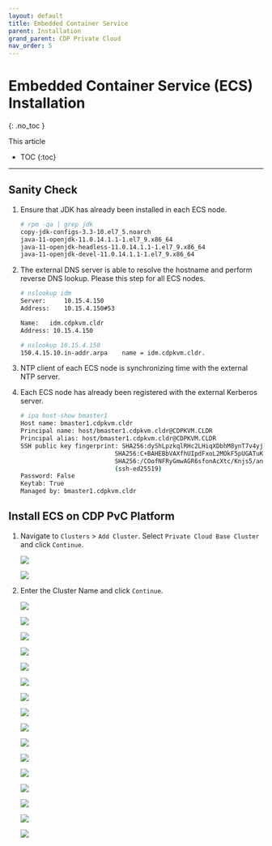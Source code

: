 ```yaml
---
layout: default
title: Embedded Container Service
parent: Installation
grand_parent: CDP Private Cloud
nav_order: 5
---
```


# Embedded Container Service (ECS) Installation
{: .no_toc }

This article

- TOC
{:toc}

---

## Sanity Check

1. Ensure that JDK has already been installed in each ECS node.

    ```bash
    # rpm -qa | grep jdk
    copy-jdk-configs-3.3-10.el7_5.noarch
    java-11-openjdk-11.0.14.1.1-1.el7_9.x86_64
    java-11-openjdk-headless-11.0.14.1.1-1.el7_9.x86_64
    java-11-openjdk-devel-11.0.14.1.1-1.el7_9.x86_64
    ```

2. The external DNS server is able to resolve the hostname and perform reverse DNS lookup. Please this step for all ECS nodes.

    ```bash
    # nslookup idm
    Server:		10.15.4.150
    Address:	10.15.4.150#53

    Name:	idm.cdpkvm.cldr
    Address: 10.15.4.150

    # nslookup 10.15.4.150
    150.4.15.10.in-addr.arpa	name = idm.cdpkvm.cldr.
    ```

3. NTP client of each ECS node is synchronizing time with the external NTP server.

4. Each ECS node has already been registered with the external Kerberos server.

    ```bash
    # ipa host-show bmaster1
    Host name: bmaster1.cdpkvm.cldr
    Principal name: host/bmaster1.cdpkvm.cldr@CDPKVM.CLDR
    Principal alias: host/bmaster1.cdpkvm.cldr@CDPKVM.CLDR
    SSH public key fingerprint: SHA256:dyShLpzkqlRHc2LHiqXDbhM8ynT7v4yjZP4CZ212tqU root@bmaster1.cdpkvm.cldr (ssh-rsa),
                              SHA256:C+BAHEBbVAXfhUIpdFxoL2MOkF5pUGATuKnFQXCgJnc root@bmaster1.cdpkvm.cldr (ssh-rsa),
                              SHA256:/COofNFRyGmwAGR6sfonAcXtc/Knjs5/an1+SMX/8GA (ecdsa-sha2-nistp256), SHA256:OL8ZeU7+2E4yl7rsvKftXYTM7Bvr8fEVuxQaQBouwwo
                              (ssh-ed25519)
    Password: False
    Keytab: True
    Managed by: bmaster1.cdpkvm.cldr
    ```

## Install ECS on CDP PvC Platform

1. Navigate to `Clusters` > `Add Cluster`. 
   Select `Private Cloud Base Cluster` and click `Continue`.

    ![](../../assets/images/ecs/addecs1.png)

    ![](../../assets/images/ecs/addecs2.png)

2. Enter the Cluster Name and click `Continue`. 

    ![](../../assets/images/ecs/addecs3.png)

    ![](../../assets/images/ecs/addecs4.png)
    
    ![](../../assets/images/ecs/addecs5.png)
    
    ![](../../assets/images/ecs/addecs6.png)
    
    ![](../../assets/images/ecs/addecs7.png)
    
    ![](../../assets/images/ecs/addecs8.png)
    
    ![](../../assets/images/ecs/addecs9.png)
    
    ![](../../assets/images/ecs/addecs10.png)
    
    ![](../../assets/images/ecs/addecs11.png)
    
    ![](../../assets/images/ecs/addecs12.png)
    
    ![](../../assets/images/ecs/addecs13.png)
    
    ![](../../assets/images/ecs/addecs14.png)    
    
    ![](../../assets/images/ecs/addecs15.png)  
    
    ![](../../assets/images/ecs/addecs16.png)  
    
    ![](../../assets/images/ecs/addecs17.png)  
    
    ![](../../assets/images/cdpbase/addecs18.png)      
